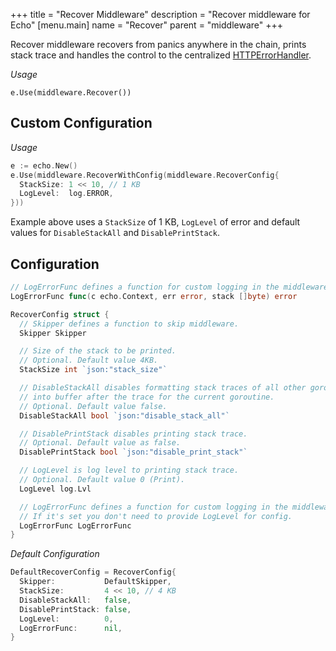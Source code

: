 +++
title = "Recover Middleware"
description = "Recover middleware for Echo"
[menu.main]
  name = "Recover"
  parent = "middleware"
+++

Recover middleware recovers from panics anywhere in the chain, prints stack trace
and handles the control to the centralized
[HTTPErrorHandler](/guide/customization#http-error-handler).

*Usage*

`e.Use(middleware.Recover())`

## Custom Configuration

*Usage*

```go
e := echo.New()
e.Use(middleware.RecoverWithConfig(middleware.RecoverConfig{
  StackSize: 1 << 10, // 1 KB
  LogLevel:  log.ERROR,
}))
```

Example above uses a `StackSize` of 1 KB, `LogLevel` of error and
default values for `DisableStackAll` and `DisablePrintStack`.

## Configuration

```go
// LogErrorFunc defines a function for custom logging in the middleware.
LogErrorFunc func(c echo.Context, err error, stack []byte) error

RecoverConfig struct {
  // Skipper defines a function to skip middleware.
  Skipper Skipper

  // Size of the stack to be printed.
  // Optional. Default value 4KB.
  StackSize int `json:"stack_size"`

  // DisableStackAll disables formatting stack traces of all other goroutines
  // into buffer after the trace for the current goroutine.
  // Optional. Default value false.
  DisableStackAll bool `json:"disable_stack_all"`

  // DisablePrintStack disables printing stack trace.
  // Optional. Default value as false.
  DisablePrintStack bool `json:"disable_print_stack"`

  // LogLevel is log level to printing stack trace.
  // Optional. Default value 0 (Print).
  LogLevel log.Lvl

  // LogErrorFunc defines a function for custom logging in the middleware.
  // If it's set you don't need to provide LogLevel for config.
  LogErrorFunc LogErrorFunc
}
```

*Default Configuration*

```go
DefaultRecoverConfig = RecoverConfig{
  Skipper:           DefaultSkipper,
  StackSize:         4 << 10, // 4 KB
  DisableStackAll:   false,
  DisablePrintStack: false,
  LogLevel:          0,
  LogErrorFunc:      nil,
}
```
